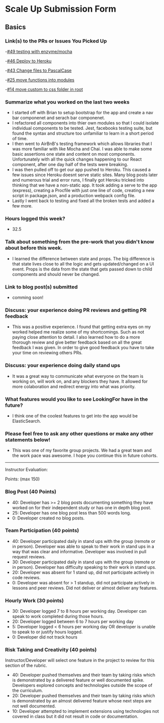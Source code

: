 # Scale Up Submission Form

## Basics

### Link(s) to the PRs or Issues You Picked Up
-[#49 testing with enzyme/mocha](https://github.com/LookingForMe/lookingForFrontEnd/pull/49)

-[#46 Deploy to Heroku](https://github.com/LookingForMe/lookingForFrontEnd/pull/46)

-[#43 Change files to PascalCase](https://github.com/LookingForMe/lookingForFrontEnd/pull/43)

-[#25 move functions into modules](https://github.com/LookingForMe/lookingForFrontEnd/pull/25)

-[#14 move custom to css folder in root](https://github.com/LookingForMe/lookingForFrontEnd/pull/14)

### Summarize what you worked on the last two weeks

* I started off with Brian to setup bootstrap for the app and create a nav bar componenet
and serach bar componenet.
* I refactored all components into thier own modules so that I could isolate individual components to be tested.
Jest, facebooks testing suite, but found the syntax and structure too
unfamiliar to learn in a short period of time.
* I then went to AirBnB's testing framework which allows libraries that I was more familiar
with like Mocha and Chai. I was able to make some basic assertions one state and content on most
components. Unfortunately with all the quick changes happening to our React
component, after one day half of the tests were breaking.
* I was then pulled off to get our app pushed to Heroku. This caused a few
issues since Heroku doesnt serve static sites. Many blog posts later and
numerous trial and error runs, I finally got Heroku tricked into thinking that we
have a non-static app. It took adding a serve to the app (express), creating a
Procfile with just one line of code, creating a new script in package.json, and
a production webpack config file.
* Lastly I went back to testing and fixed all the broken tests and added a few
more.

### Hours logged this week?
* 32.5

### Talk about something from the pre-work that you didn't know about before this week.
* I learned the difference between state and props. The big difference is that
state lives close to all the logic and gets updated/changed on a UI event.
Props is the data from the state that gets passed down to child components and
should never be changed.

### Link to blog post(s) submitted
* comming soon!

### Discuss: your experience doing PR reviews and getting PR feedback
* This was a positive experience. I found that getting extra eyes on my worked
helped me realize some of my shortcomings. Such as not paying close attention
to detail. I also learned how to do a more thorough review and give better
feedback based on all the great feedback I was given. In order to give good
feedback you have to take your time on reviewing others PRs.

### Discuss: your experience doing daily stand ups
* It was a great way to communicate what everyone on the team is working on,
  will work on, and any blockers they have. It allowed for more colaboration and
  redirect energy into what was priority.

### What features would you like to see LookingFor have in the future?
* I think one of the coolest features to get into the app would be
  ElasticSearch.

### Please feel free to ask any other questions or make any other statements below!
* This was one of my favorite group projects. We had a great team and the work
  pace was awesome. I hope you continue this in future cohorts.

-----

Instructor Evaluation:

Points: (max 150)

### Blog Post (40 Points)
  * 40: Developer has >= 2 blog posts documenting something they have worked on for their independent study or has one in depth blog post.
  * 25: Developer has one blog post less than 500 words long.
  * 0: Developer created no blog posts.

### Team Participation (40 points)

  * 40: Developer participated daily in stand ups with the group (remote or in person). Developer was able to speak to their work in stand ups in a way that was clear and informative. Developer was involved in pull request reviews.
  * 30: Developer participated daily in stand ups with the group (remote or in person). Developer has difficulty speaking to their work in stand ups.
  * 20: Developer was absent for 1 stand up, did not participate actively in code reviews.
  * 0: Developer was absent for > 1 standup, did not participate actively in lessons and peer reviews. Did not deliver or almost deliver any features.

### Hourly Work (30 points)

  * 30: Developer logged 7 to 8 hours per working day. Developer can speak to work completed during those hours.
  * 20: Developer logged between 6 to 7 hours per working day
  * 5: Developer logged < 6 hours per working day OR developer is unable to speak to or justify hours logged.
  * 0: Developer did not track hours

### Risk Taking and Creativity (40 points)

  Instructor/Developer will select one feature in the project to review for this section of the rubric.

  * 40: Developer pushed themselves and their team by taking risks which is demonstrated by a delivered feature or well documented spike. Developers explored concepts and technologies outside the scope of the curriculum.
  * 20: Developer pushed themselves and their team by taking risks which is demonstrated by an almost delivered feature whose next steps are not well documented.
  * 10: Developer attempted to implement extensions using technologies not covered in class but it did not result in code or documentation.
